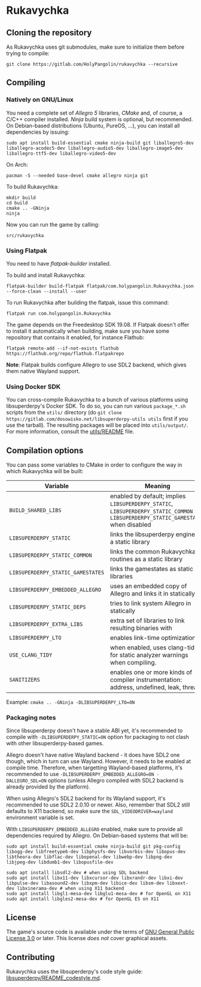# Rukavychka

## Cloning the repository

As Rukavychka uses git submodules, make sure to initialize them before trying to compile:

```
git clone https://gitlab.com/HolyPangolin/rukavychka --recursive
```

## Compiling

### Natively on GNU/Linux

You need a complete set of *Allegro 5* libraries, *CMake* and, of course, a C/C++ compiler installed. *Ninja* build system is optional, but recommended. On Debian-based distributions (Ubuntu, PureOS, ...), you can install all dependencies by issuing:

```
sudo apt install build-essential cmake ninja-build git liballegro5-dev liballegro-acodec5-dev liballegro-audio5-dev liballegro-image5-dev liballegro-ttf5-dev liballegro-video5-dev
```

On Arch:

```
pacman -S --needed base-devel cmake allegro ninja git
```

To build Rukavychka:

```
mkdir build
cd build
cmake .. -GNinja
ninja
```

Now you can run the game by calling:

```
src/rukavychka
```

### Using Flatpak

You need to have *flatpak-builder* installed.

To build and install Rukavychka:

```
flatpak-builder build-flatpak flatpak/com.holypangolin.Rukavychka.json --force-clean --install --user
```

To run Rukavychka after building the flatpak, issue this command:

```
flatpak run com.holypangolin.Rukavychka
```

The game depends on the Freedesktop SDK 19.08. If Flatpak doesn't offer to install it automatically when building, make sure you have some repository that contains it enabled, for instance Flathub:

```
flatpak remote-add --if-not-exists flathub https://flathub.org/repo/flathub.flatpakrepo
```

**Note**: Flatpak builds configure Allegro to use SDL2 backend, which gives them native Wayland support.

### Using Docker SDK

You can cross-compile Rukavychka to a bunch of various platforms using libsuperderpy's Docker SDK. To do so, you can run various `package_*.sh` scripts from the `utils/` directory (do `git clone https://gitlab.com/dosowisko.net/libsuperderpy-utils utils` first if you use the tarball). The resulting packages will be placed into `utils/output/`. For more information, consult the [utils/README](https://gitlab.com/dosowisko.net/libsuperderpy-utils/blob/master/README) file.

## Compilation options

You can pass some variables to CMake in order to configure the way in which Rukavychka will be built:

|Variable|Meaning|
|--------|-------|
|`BUILD_SHARED_LIBS` | enabled by default; implies `LIBSUPERDERPY_STATIC`, `LIBSUPERDERPY_STATIC_COMMON` and `LIBSUPERDERPY_STATIC_GAMESTATES` when disabled |
|`LIBSUPERDERPY_STATIC` | links the libsuperderpy engine as a static library |
|`LIBSUPERDERPY_STATIC_COMMON` | links the common Rukavychka routines as a static library |
|`LIBSUPERDERPY_STATIC_GAMESTATES` | links the gamestates as static libraries |
|`LIBSUPERDERPY_EMBEDDED_ALLEGRO` | uses an embedded copy of Allegro and links it in statically |
|`LIBSUPERDERPY_STATIC_DEPS` | tries to link system Allegro in statically |
|`LIBSUPERDERPY_EXTRA_LIBS` | extra set of libraries to link resulting binaries with |
|`LIBSUPERDERPY_LTO` | enables link-time optimizations |
|`USE_CLANG_TIDY` | when enabled, uses clang-tidy for static analyzer warnings when compiling. |
|`SANITIZERS` | enables one or more kinds of compiler instrumentation: address, undefined, leak, thread |

Example: `cmake .. -GNinja -DLIBSUPERDERPY_LTO=ON`

### Packaging notes

Since libsuperderpy doesn't have a stable ABI yet, it's recommended to compile with `-DLIBSUPERDERPY_STATIC=ON` option for packaging to not clash with other libsuperderpy-based games.

Allegro doesn't have native Wayland backend - it does have SDL2 one though, which in turn can use Wayland. However, it needs to be enabled at compile time. Therefore, when targetting Wayland-based platforms, it's recommended to use `-DLIBSUPERDERPY_EMBEDDED_ALLEGRO=ON -DALLEGRO_SDL=ON` options (unless Allegro compiled with SDL2 backend is already provided by the platform).

When using Allegro's SDL2 backend for its Wayland support, it's recommended to use SDL2 2.0.10 or newer. Also, remember that SDL2 still defaults to X11 backend, so make sure the `SDL_VIDEODRIVER=wayland` environment variable is set.

With `LIBSUPERDERPY_EMBEDDED_ALLEGRO` enabled, make sure to provide all dependencies required by Allegro. On Debian-based systems that will be:

```
sudo apt install build-essential cmake ninja-build git pkg-config libogg-dev libfreetype6-dev libphysfs-dev libvorbis-dev libopus-dev libtheora-dev libflac-dev libopenal-dev libwebp-dev libpng-dev libjpeg-dev libdumb1-dev libopusfile-dev

sudo apt install libsdl2-dev # when using SDL backend
sudo apt install libx11-dev libxcursor-dev libxrandr-dev libxi-dev libpulse-dev libasound2-dev libxpm-dev libice-dev libsm-dev libxext-dev libxinerama-dev # when using X11 backend
sudo apt install libgl1-mesa-dev libglu1-mesa-dev # for OpenGL on X11
sudo apt install libgles2-mesa-dev # for OpenGL ES on X11
```

## License

The game's source code is available under the terms of [GNU General Public License 3.0](COPYING) or later. This license *does not* cover graphical assets.

## Contributing

Rukavychka uses the libsuperderpy's code style guide: [libsuperderpy/README_codestyle.md](https://gitlab.com/dosowisko.net/libsuperderpy/blob/master/README_codestyle.md).
